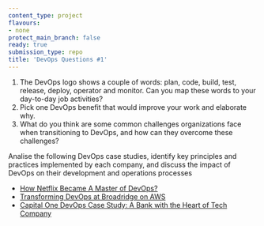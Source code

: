 ```yaml
---
content_type: project
flavours:
- none
protect_main_branch: false
ready: true
submission_type: repo
title: 'DevOps Questions #1'
---
```


1. The DevOps logo shows a couple of words: plan, code, build, test, release, deploy, operator and monitor. Can you map these words to your day-to-day job activities?
2. Pick one DevOps benefit that would improve your work and elaborate why.
3. What do you think are some common challenges organizations face when transitioning to DevOps, and how can they overcome these challenges?

Analise the following DevOps case studies, identify key principles and practices implemented by each company, and discuss the impact of DevOps on their development and operations processes
- [How Netflix Became A Master of DevOps?](https://netsmartz.com/blog/how-netflix-master-devops/)
- [Transforming DevOps at Broadridge on AWS](https://aws.amazon.com/pt/blogs/devops/transforming-devops-for-a-fintech-on-aws/)
- [Capital One DevOps Case Study: A Bank with the Heart of Tech Company](https://www.simform.com/blog/capital-one-devops-case-study/)